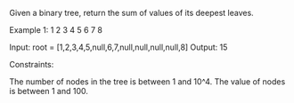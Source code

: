 Given a binary tree, return the sum of values of its deepest leaves.
 

Example 1:
                1
        2               3
    4       5               6
7                               8


Input: root = [1,2,3,4,5,null,6,7,null,null,null,null,8]
Output: 15
 

Constraints:

The number of nodes in the tree is between 1 and 10^4.
The value of nodes is between 1 and 100.
